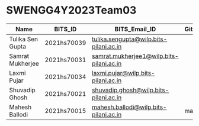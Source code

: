 # SWENGG4Y2023Team03

| Name             | BITS_ID       | BITS_Email_ID                             | Github_ID      |
| ---------------- | ------------ | -----------------------------------------  | -------------- |
| Tulika Sen Gupta | 2021hs70039  | tulika.sengupta@wilp.bits-pilani.ac.in     |                |
| Samrat Mukherjee | 2021hs70031  | samrat.mukherjee1@wilp.bits-pilani.ac.in   |                |
| Laxmi Pujar      | 2021hs70034  | laxmi.pujar@wilp.bits-pilani.ac.in         |                |
| Shuvadip Ghosh   | 2021hs70021  | shuvadip.ghosh@wilp.bits-pilani.ac.in      |                |
| Mahesh Ballodi   | 2021hs70015  | mahesh.ballodi@wilp.bits-pilani.ac.in      |    mahiexe     |
